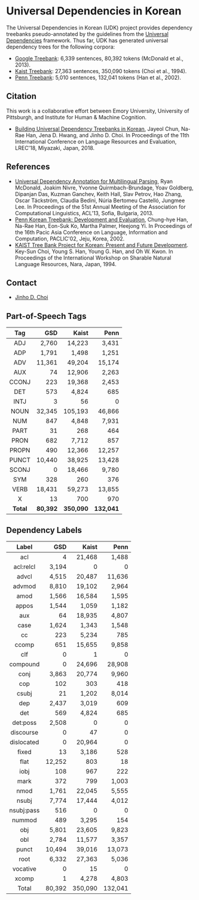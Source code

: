 # Universal Dependencies in Korean

The Universal Dependencies in Korean (UDK) project provides dependency treebanks pseudo-annotated by the guidelines from the [Universal Dependencies](http://universaldependencies.org) framework.
Thus far, UDK has generated universal dependency trees for the following corpora:

* [Google Treebank](gsd): 6,339 sentences, 80,392 tokens (McDonald et al., 2013).
* [Kaist Treebank](kaist): 27,363 sentences, 350,090 tokens (Choi et al., 1994).
* [Penn Treebank](penn): 5,010 sentences, 132,041 tokens (Han et al., 2002).


## Citation

This work is a collaborative effort between Emory University, University of Pittsburgh, and Institute for Human & Machine Cognition.

* [Building Universal Dependency Treebanks in Korean](doc/lrec-2018.pdf), Jayeol Chun, Na-Rae Han, Jena D. Hwang, and Jinho D. Choi. In Proceedings of the 11th International Conference on Language Resources and Evaluation, LREC'18, Miyazaki, Japan, 2018.


## References

* [Universal Dependency Annotation for Multilingual Parsing](https://www.aclweb.org/anthology/P13-2017), Ryan McDonald, Joakim Nivre, Yvonne Quirmbach-Brundage, Yoav Goldberg, Dipanjan Das, Kuzman Ganchev, Keith Hall, Slav Petrov, Hao Zhang, Oscar Täckström, Claudia Bedini, Núria Bertomeu Castelló, Jungmee Lee. In Proceedings of the 51st Annual Meeting of the Association for Computational Linguistics, ACL'13, Sofia, Bulgaria, 2013.
* [Penn Korean Treebank: Development and Evaluation](http://www.aclweb.org/anthology/Y02-1007), Chung-hye Han, Na-Rae Han, Eon-Suk Ko, Martha Palmer, Heejong Yi. In Proceedings of the 16th Pacic Asia Conference on Language, Information and Computation, PACLIC'02, Jeju, Korea, 2002.
* [KAIST Tree Bank Project for Korean: Present and Future Development](doc/kaist.pdf). Key-Sun Choi, Young S. Han, Young G. Han, and Oh W. Kwon. In Proceedings of the International Workshop on Sharable Natural Language Resources, Nara, Japan, 1994.



## Contact

* [Jinho D. Choi](http://www.mathcs.emory.edu/~choi)


## Part-of-Speech Tags

| Tag   |    GSD |   Kaist |    Penn |
|:-----:|-------:|--------:|--------:|
|  ADJ  |  2,760 |  14,223 |   3,431 |
|  ADP  |  1,791 |   1,498 |   1,251 |
|  ADV  | 11,361 |  49,204 |  15,174 |
|  AUX  |     74 |  12,906 |   2,263 |
| CCONJ |    223 |  19,368 |   2,453 |
|  DET  |    573 |   4,824 |     685 |
|  INTJ |      3 |      56 |       0 |
|  NOUN | 32,345 | 105,193 |  46,866 |
|  NUM  |    847 |   4,848 |   7,931 |
|  PART |     31 |     268 |     464 |
|  PRON |    682 |   7,712 |     857 |
| PROPN |    490 |  12,366 |  12,257 |
| PUNCT | 10,440 |  38,925 |  13,428 |
| SCONJ |      0 |  18,466 |   9,780 |
|  SYM  |    328 |     260 |     376 |
|  VERB | 18,431 |  59,273 |  13,855 |
|   X   |     13 |     700 |     970 |
| **Total** | **80,392** | **350,090** | **132,041** |


## Dependency Labels

|    Label   |    GSD |   Kaist |    Penn |
|:----------:|-------:|--------:|--------:|
|     acl    |      4 |  21,468 |   1,488 |
|  acl:relcl |  3,194 |       0 |       0 |
|    advcl   |  4,515 |  20,487 |  11,636 |
|   advmod   |  8,810 |  19,102 |   2,964 |
|    amod    |  1,566 |  16,584 |   1,595 |
|    appos   |  1,544 |   1,059 |   1,182 |
|     aux    |     64 |  18,935 |   4,807 |
|    case    |  1,624 |   1,343 |   1,548 |
|     cc     |    223 |   5,234 |     785 |
|    ccomp   |    651 |  15,655 |   9,858 |
|     clf    |      0 |       1 |       0 |
|  compound  |      0 |  24,696 |  28,908 |
|    conj    |  3,863 |  20,774 |   9,960 |
|     cop    |    102 |     303 |     418 |
|    csubj   |     21 |   1,202 |   8,014 |
|     dep    |  2,437 |   3,019 |     609 |
|     det    |    569 |   4,824 |     685 |
|  det:poss  |  2,508 |       0 |       0 |
|  discourse |      0 |      47 |       0 |
| dislocated |      0 |  20,964 |       0 |
|    fixed   |     13 |   3,186 |     528 |
|    flat    | 12,252 |     803 |      18 |
|    iobj    |    108 |     967 |     222 |
|    mark    |    372 |     799 |   1,003 |
|    nmod    |  1,761 |  22,045 |   5,555 |
|    nsubj   |  7,774 |  17,444 |   4,012 |
| nsubj:pass |    516 |       0 |       0 |
|   nummod   |    489 |   3,295 |     154 |
|     obj    |  5,801 |  23,605 |   9,823 |
|     obl    |  2,784 |  11,577 |   3,357 |
|    punct   | 10,494 |  39,016 |  13,073 |
|    root    |  6,332 |  27,363 |   5,036 |
|  vocative  |      0 |      15 |       0 |
|    xcomp   |      1 |   4,278 |   4,803 |
|    Total   | 80,392 | 350,090 | 132,041 |

